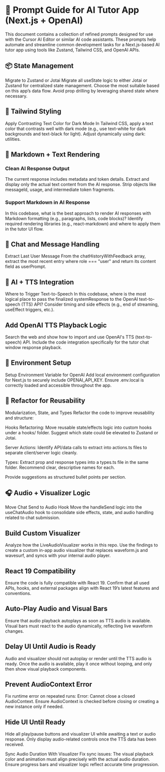 # 🧠 Prompt Guide for AI Tutor App (Next.js + OpenAI)
This document contains a collection of refined prompts designed for use with the Cursor AI Editor or similar AI code assistants. These prompts help automate and streamline common development tasks for a Next.js-based AI tutor app using tools like Zustand, Tailwind CSS, and OpenAI APIs.

## 📦 State Management

Migrate to Zustand or Jotai
Migrate all useState logic to either Jotai or Zustand for centralized state management. Choose the most suitable based on this app’s data flow. Avoid prop drilling by leveraging shared state where necessary.

## 🎨 Tailwind Styling

Apply Contrasting Text Color for Dark Mode
In Tailwind CSS, apply a text color that contrasts well with dark mode (e.g., use text-white for dark backgrounds and text-black for light). Adjust dynamically using dark: utilities.

## 🧾 Markdown + Text Rendering

### Clean AI Response Output

The current response includes metadata and token details. Extract and display only the actual text content from the AI response. Strip objects like messageId, usage, and intermediate token fragments.

### Support Markdown in AI Response

In this codebase, what is the best approach to render AI responses with Markdown formatting (e.g., paragraphs, lists, code blocks)? Identify required rendering libraries (e.g., react-markdown) and where to apply them in the tutor UI flow.

## 💬 Chat and Message Handling

Extract Last User Message
From the chatHistoryWithFeedback array, extract the most recent entry where role === "user" and return its content field as userPrompt.

## 🧠 AI + TTS Integration

Where to Trigger Text-to-Speech
In this codebase, where is the most logical place to pass the finalized systemResponse to the OpenAI text-to-speech (TTS) API? Consider timing and side effects (e.g., end of streaming, useEffect triggers, etc.).

## Add OpenAI TTS Playback Logic

Search the web and show how to import and use OpenAI's TTS (text-to-speech) API. Include the code integration specifically for the tutor chat window response playback.

## 🔐 Environment Setup

Setup Environment Variable for OpenAI
Add local environment configuration for Next.js to securely include OPENAI_API_KEY. Ensure .env.local is correctly loaded and accessible throughout the app.

## 🧹 Refactor for Reusability

Modularization, State, and Types
Refactor the code to improve reusability and structure:

Hooks Refactoring: Move reusable state/effects logic into custom hooks under a hooks/ folder. Suggest which state could be elevated to Zustand or Jotai.

Server Actions: Identify API/data calls to extract into actions.ts files to separate client/server logic cleanly.

Types: Extract prop and response types into a types.ts file in the same folder. Recommend clear, descriptive names for each.

Provide suggestions as structured bullet points per section.

## 🎧 Audio + Visualizer Logic

Move Chat Send to Audio Hook
Move the handleSend logic into the useChatAudio hook to consolidate side effects, state, and audio handling related to chat submission.

## Build Custom Visualizer

Analyze how the LiveAudioVisualizer works in this repo. Use the findings to create a custom in-app audio visualizer that replaces waveform.js and wavesurf, and syncs with your internal audio player.

## React 19 Compatibility

Ensure the code is fully compatible with React 19. Confirm that all used APIs, hooks, and external packages align with React 19’s latest features and conventions.

## Auto-Play Audio and Visual Bars

Ensure that audio playback autoplays as soon as TTS audio is available. Visual bars must react to the audio dynamically, reflecting live waveform changes.

## Delay UI Until Audio is Ready

Audio and visualizer should not autoplay or render until the TTS audio is ready. Once the audio is available, play it once without looping, and only then show visual playback components.

## Prevent AudioContext Error

Fix runtime error on repeated runs:
Error: Cannot close a closed AudioContext.
Ensure AudioContext is checked before closing or creating a new instance only if needed.

## Hide UI Until Ready

Hide all play/pause buttons and visualizer UI while awaiting a text or audio response. Only display audio-related controls once the TTS data has been received.

Sync Audio Duration With Visualizer
Fix sync issues: The visual playback color and animation must align precisely with the actual audio duration. Ensure progress bars and visualizer logic reflect accurate time progression.

